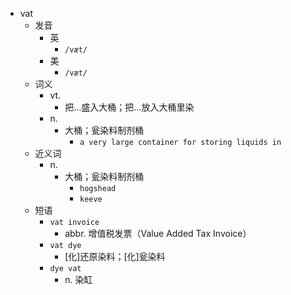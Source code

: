 - vat
  - 发音
    - 英
      - `/væt/`
    - 美
      - `/væt/`
  - 词义
    - vt.
      - 把…盛入大桶；把…放入大桶里染
    - n.
      - 大桶；瓮染料制剂桶
        - `a very large container for storing liquids in`
  - 近义词
    - n.
      - 大桶；瓮染料制剂桶
        - `hogshead`
        - `keeve`
  - 短语
    - `vat invoice`
      - abbr. 增值税发票（Value Added Tax Invoice） 
    - `vat dye`
      - [化]还原染料；[化]瓮染料 
    - `dye vat`
      - n. 染缸 
